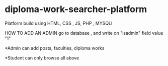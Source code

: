 # diploma-work-searcher-platform
Platform build using HTML, CSS ,  JS, PHP , MYSQLI 

HOW TO ADD AN ADMIN
go to database , and write on "isadmin" field value "1"

*Admin can add posts, faculties, diploma works

*Student can only browse all above

